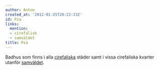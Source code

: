 ```yaml
---
author: Anton
created_at: '2012-01-25T20:22:13Z'
id: Pza
links:
  mention:
  - cirefalisk
  - samväldet
title: Pza
---
```


Badhus som finns i alla [cirefaliska] städer samt i vissa cirefaliska kvarter utanför [samväldet].

  [cirefaliska]: cirefalisk
  [samväldet]: samväldet
